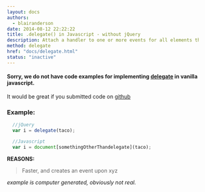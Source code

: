 ```yaml
---
layout: docs
authors:
  - blairanderson
date: 2014-08-12 22:22:22
title: .delegate() in Javascript - without jQuery
description: Attach a handler to one or more events for all elements that match the selector, now or in the future, based on a specific set of root elements.
method: delegate
href: "docs/delegate.html"
status: "inactive"
---
```


#### Sorry, we do not have code examples for implementing [delegate](http://api.jquery.com/delegate/) in vanilla javascript.

It would be great if you submitted code on [github](https://github.com/blairanderson/without-jquery/blob/master/docs/delegate.md)

### Example:

```javascript
  //jQuery
  var i = delegate(taco);

  //Javascript
  var i = document[somethingOtherThandelegate](taco);

```

**REASONS:**
> Faster, and creates an event upon xyz

*example is computer generated, obviously not real.*
